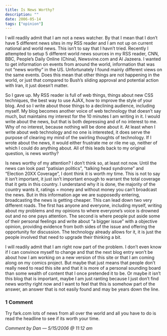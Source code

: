 ```yaml
---
title: Is News Worthy?
description: ""
date: 2006-05-14
tags: ["opinion"]
---
```


I will readily admit that I am not a news watcher.  By that I mean that I don’t have 5 different news sites in my RSS reader and I am not up on current national and world news.  This isn’t to say that I havn’t tried.  Recently I attempted to setup 5 different world news sources in my RSS reader, CNN, BBC, People’s Daily Online (China), Newsvine.com and Al Jazeera.  I wanted to get information on events from around the world, information that was not “news worthy” in the US.  Unfortunately I found mainly different views on the same events.  Does this mean that other things are not happening in the world, or just that compared to Bush’s sliding approval and potential action with Iran, it just doesn’t matter.

So I gave up.  My RSS reader is full of web things, things about new CSS techniques, the best way to use AJAX, how to improve the style of your blog.  And so I write about those things to a declining audience, including myself.  My blog becomes another voice of web technology that doesn’t say much, but maintains my interest for the 10 minutes I am writing in it.  I would write about the news, but that is both depressing and of no interest to me.  Why of no interest, because nothing will be done about it.  At least when I write about web technology and no one is interested, it does serve the purpose of clearing my mind of the swirling thoughts of technology.  If I wrote about the news, it would either frustrate me or rile me up, neither of which I could do anything about.  All of this leads back to my original question, is news worthy?

Is news worthy of my attention?  I don’t think so, at least not now.  Until the news can look past “patisian politics”, “talking head syndrome” and “Election 20XX Coverage”, I dont think it is worth my time.  This is not to say it isn’t important, it just isn’t important enough to warrant the total coverage that it gets in this country.  I understand why it is done, the majority of the country wants it, ratings = money and without money you can’t broadcast the news.  But in this information age we are supposedly entering, broadcasting the news is getting cheaper.  This can lead down two very different roads.  The first has anyone and everyone, including myself, writing about my problems and my opinions to where everyone’s voice is drowned out and no one pays attention.  The second is where people put aside some of their personal feelings and write about “a bigger issue” with a objective opinion, providing evidence from both sides of the issue and offering the opportunity for discussion.  The technology already allows for it, it is just the people involved that need to upgrade their thinking a bit.

I will readily admit that I am right now part of the problem.  I don’t even know if I can convince myself to change and that the next blog entry won’t be about how I am working on a new version of this site or that I am coming along on my comics project.  But maybe that just means that people don’t really need to read this site and that it is more of a personal sounding board than some wealth of content that I once pretended it to be.  Or maybe it isn’t this blog that is important, maybe I am just ranting because I just don’t find news worthy right now and I want to feel that this is somehow part of the answer, an answer that is not easily found and may be years down the line.

### 1 Comment

Try fark.com lots of news from all over the world and all you have to do is read the headline to see if its worth your time.

*Comment by Dan — 5/15/2006 @ 11:12 am*